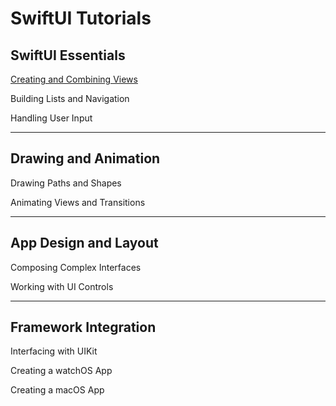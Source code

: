# SwiftUI Tutorials

## SwiftUI Essentials

[Creating and Combining Views](document/CreatingandCombiningViews.md)

Building Lists and Navigation

Handling User Input

---

## Drawing and Animation

Drawing Paths and Shapes

Animating Views and Transitions

---

## App Design and Layout

Composing Complex Interfaces

Working with UI Controls

---

## Framework Integration

Interfacing with UIKit

Creating a watchOS App

Creating a macOS App
